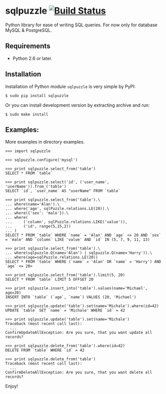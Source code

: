 # sqlpuzzle [![Build Status](https://travis-ci.org/horejsek/python-sqlpuzzle.png?branch=master)](https://travis-ci.org/horejsek/python-sqlpuzzle)

Python library for ease of writing SQL queries. For now only for database MySQL & PostgreSQL.

## Requirements

- Python 2.6 or later.

## Installation

Installation of Python module `sqlpuzzle` is very simple by PyPI:

    $ sudo pip install sqlpuzzle

Or you can install development version by extracting archive and run:

    $ sudo make install

## Examples:

More examples in directory examples.

    >>> import sqlpuzzle

    >>> sqlpuzzle.configure('mysql')

    >>> print sqlpuzzle.select_from('table')
    SELECT * FROM `table`

    >>> print sqlpuzzle.select('id', ('user_name', 'userName')).from_('table')
    SELECT `id`, `user_name` AS "userName" FROM `table`

    >>> print sqlpuzzle.select_from('table').\
    ... where(name='Alan').\
    ... where('age', sqlPuzzle.relations.LE(20)).\
    ... where({'sex': 'male'}).\
    ... where(
    ...     ('column', sqlPuzzle.relations.LIKE('value')),
    ...     ('id', range(5,15,2))
    ... )
    SELECT * FROM `table` WHERE `name` = 'Alan' AND `age` <= 20 AND `sex` = 'male' AND `column` LIKE 'value' AND `id` IN (5, 7, 9, 11, 13)

    >>> print sqlpuzzle.select_from('table').\
    ... where(sqlpuzzle.Q(name='Alan') | sqlpuzzle.Q(name='Harry')).\
    ... where(age=sqlPuzzle.relations.LE(20))
    SELECT * FROM `table` WHERE (`name` = 'Alan' OR `name` = 'Harry') AND `age` <= 20>

    >>> print sqlpuzzle.select_from('table').limit(5, 20)
    SELECT * FROM `table` LIMIT 5 OFFSET 20

    >>> print sqlpuzzle.insert_into('table').values(name='Michael', age=20)
    INSERT INTO `table` (`age`, `name`) VALUES (20, 'Michael')

    >>> print sqlpuzzle.update('table').set(name='Michale').where(id=42)
    UPDATE `table` SET `name` = 'Michale' WHERE `id` = 42

    >>> print sqlpuzzle.update('table').set(name='Michale')
    Traceback (most recent call last):
      ...
    ConfirmUpdateAllException: Are you sure, that you want update all records?

    >>> print sqlpuzzle.delete_from('table').where(id=42)
    DELETE FROM `table` WHERE `id` = 42

    >>> print sqlpuzzle.delete_from('table')
    Traceback (most recent call last):
      ...
    ConfirmDeleteAllException: Are you sure, that you want delete all records?

Enjoy!
